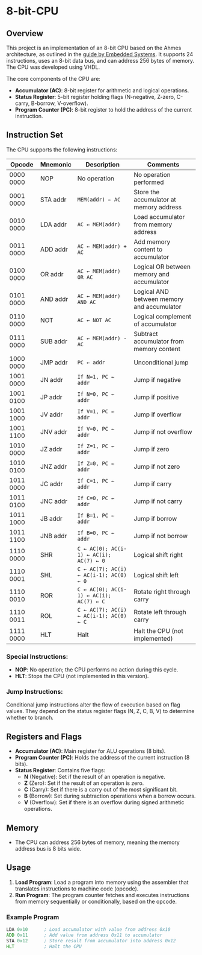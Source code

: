 # 8-bit-CPU
## Overview

This project is an implementation of an 8-bit CPU based on the Ahmes architecture, as outlined in the [guide by Embedded Systems](https://embeddedsystems.io/ahmes-a-simple-8-bit-cpu-in-vhdl/). It supports 24 instructions, uses an 8-bit data bus, and can address 256 bytes of memory. The CPU was developed using VHDL.

The core components of the CPU are:
- **Accumulator (AC)**: 8-bit register for arithmetic and logical operations.
- **Status Register**: 5-bit register holding flags (N-negative, Z-zero, C-carry, B-borrow, V-overflow).
- **Program Counter (PC)**: 8-bit register to hold the address of the current instruction.
  
## Instruction Set

The CPU supports the following instructions:

| Opcode       | Mnemonic   | Description                                  | Comments                                  |
|--------------|------------|----------------------------------------------|-------------------------------------------|
| 0000 0000    | NOP        | No operation                                 | No operation performed                    |
| 0001 0000    | STA addr   | `MEM(addr) ← AC`                             | Store the accumulator at memory address   |
| 0010 0000    | LDA addr   | `AC ← MEM(addr)`                             | Load accumulator from memory address      |
| 0011 0000    | ADD addr   | `AC ← MEM(addr) + AC`                        | Add memory content to accumulator         |
| 0100 0000    | OR addr    | `AC ← MEM(addr) OR AC`                       | Logical OR between memory and accumulator |
| 0101 0000    | AND addr   | `AC ← MEM(addr) AND AC`                      | Logical AND between memory and accumulator|
| 0110 0000    | NOT        | `AC ← NOT AC`                                | Logical complement of accumulator         |
| 0111 0000    | SUB addr   | `AC ← MEM(addr) - AC`                        | Subtract accumulator from memory content  |
| 1000 0000    | JMP addr   | `PC ← addr`                                  | Unconditional jump                        |
| 1001 0000    | JN addr    | `If N=1, PC ← addr`                          | Jump if negative                          |
| 1001 0100    | JP addr    | `If N=0, PC ← addr`                          | Jump if positive                          |
| 1001 1000    | JV addr    | `If V=1, PC ← addr`                          | Jump if overflow                          |
| 1001 1100    | JNV addr   | `If V=0, PC ← addr`                          | Jump if not overflow                      |
| 1010 0000    | JZ addr    | `If Z=1, PC ← addr`                          | Jump if zero                              |
| 1010 0100    | JNZ addr   | `If Z=0, PC ← addr`                          | Jump if not zero                          |
| 1011 0000    | JC addr    | `If C=1, PC ← addr`                          | Jump if carry                             |
| 1011 0100    | JNC addr   | `If C=0, PC ← addr`                          | Jump if not carry                         |
| 1011 1000    | JB addr    | `If B=1, PC ← addr`                          | Jump if borrow                            |
| 1011 1100    | JNB addr   | `If B=0, PC ← addr`                          | Jump if not borrow                        |
| 1110 0000    | SHR        | `C ← AC(0); AC(i-1) ← AC(i); AC(7) ← 0`      | Logical shift right                       |
| 1110 0001    | SHL        | `C ← AC(7); AC(i) ← AC(i-1); AC(0) ← 0`      | Logical shift left                        |
| 1110 0010    | ROR        | `C ← AC(0); AC(i-1) ← AC(i); AC(7) ← C`      | Rotate right through carry                |
| 1110 0011    | ROL        | `C ← AC(7); AC(i) ← AC(i-1); AC(0) ← C`      | Rotate left through carry                 |
| 1111 0000    | HLT        | Halt                                         | Halt the CPU (not implemented)            |

### Special Instructions:
- **NOP**: No operation; the CPU performs no action during this cycle.
- **HLT**: Stops the CPU (not implemented in this version).

### Jump Instructions:
Conditional jump instructions alter the flow of execution based on flag values. They depend on the status register flags (N, Z, C, B, V) to determine whether to branch.

## Registers and Flags

- **Accumulator (AC)**: Main register for ALU operations (8 bits).
- **Program Counter (PC)**: Holds the address of the current instruction (8 bits).
- **Status Register**: Contains five flags:
  - **N** (Negative): Set if the result of an operation is negative.
  - **Z** (Zero): Set if the result of an operation is zero.
  - **C** (Carry): Set if there is a carry out of the most significant bit.
  - **B** (Borrow): Set during subtraction operations when a borrow occurs.
  - **V** (Overflow): Set if there is an overflow during signed arithmetic operations.

## Memory

- The CPU can address 256 bytes of memory, meaning the memory address bus is 8 bits wide.

## Usage

1. **Load Program**: Load a program into memory using the assembler that translates instructions to machine code (opcode).
2. **Run Program**: The program counter fetches and executes instructions from memory sequentially or conditionally, based on the opcode.

### Example Program

```asm
LDA 0x10      ; Load accumulator with value from address 0x10
ADD 0x11      ; Add value from address 0x11 to accumulator
STA 0x12      ; Store result from accumulator into address 0x12
HLT           ; Halt the CPU
